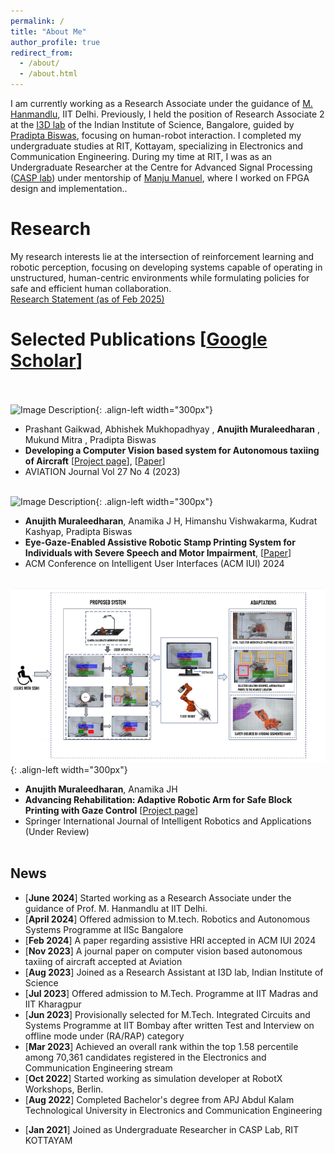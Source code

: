 ```yaml
---
permalink: /
title: "About Me"
author_profile: true
redirect_from: 
  - /about/
  - /about.html
---
```

<span style="font-size: 14px;">I am currently working as a Research Associate under the guidance of [M. Hanmandlu](https://ctech.iitd.ac.in/hanmandlu.html), IIT Delhi. Previously, I held the position of Research Associate 2 at the [I3D lab](https://cambum.net/I3D.htm) of the Indian Institute of Science, Bangalore, guided by [Pradipta Biswas](https://cambum.net/PB/), focusing on human-robot interaction. I completed my undergraduate studies at RIT, Kottayam, specializing in Electronics and Communication Engineering. During my time at RIT, I was as an Undergraduate Researcher at the Centre for Advanced Signal Processing ([CASP lab](http://www.rit.ac.in/ece/CASP/)) under mentorship of [Manju Manuel](http://www.rit.ac.in/fprofiledisplay.php?penno=603400&dep=ECE), where I worked on FPGA design and implementation.</span>.

Research
======
<span style="font-size: 14px;">My research interests lie at the intersection of reinforcement learning and robotic perception, focusing on developing systems capable of operating in unstructured, human-centric environments while formulating policies for safe and efficient human collaboration</span>.<br>
<span style="font-size: 14px;">
[Research Statement (as of Feb 2025)](https://anujithm.github.io/files/research_statement_2025.html)
</span>              

Selected Publications [[Google Scholar](https://scholar.google.com/citations?user=4-55tyYAAAAJ&hl=en)]<br><br>
======

![Image Description](/images/Autotaxii.png){: .align-left width="300px"}
* <span style="font-size: 14px;">Prashant Gaikwad, Abhishek Mukhopadhyay , **Anujith Muraleedharan** , Mukund Mitra , Pradipta Biswas</span>
* <span style="font-size: 14px;">**Developing a Computer Vision based system for Autonomous taxiing of Aircraft** [[Project page](https://anujithm.github.io/Autonomous-Taxiing-of-Aircraft.github.io/)], [[Paper](https://journals.vilniustech.lt/index.php/Aviation/article/view/20588)]</span>
* <span style="font-size: 14px;">AVIATION Journal Vol 27 No 4 (2023)</span><br><br>


![Image Description](/images/Mat.png){: .align-left width="300px"}
* <span style="font-size: 14px;">**Anujith Muraleedharan**, Anamika J H, Himanshu Vishwakarma, Kudrat Kashyap, Pradipta Biswas</span>
* <span style="font-size: 14px;">**Eye-Gaze-Enabled Assistive Robotic Stamp Printing System for Individuals with Severe Speech and Motor Impairment**, [[Paper](https://dl.acm.org/doi/10.1145/3640544.3645236)]</span>
* <span style="font-size: 14px;">ACM Conference on Intelligent User Interfaces (ACM IUI) 2024</span><br><br>

![Image Description](/images/Ssmi.png){: .align-left width="300px"}
* <span style="font-size: 14px;">**Anujith Muraleedharan**, Anamika JH</span>
* <span style="font-size: 14px;">**Advancing Rehabilitation: Adaptive Robotic Arm for Safe Block Printing with Gaze Control** [[Project page](https://anujithm.github.io/Eye-Gaze-Controlled-Robot.github.io/)]</span>
* <span style="font-size: 14px;">Springer International Journal of Intelligent Robotics and Applications (Under Review)</span><br><br>

News
------

*  <span style="font-size: 14px;">[**June 2024**]&nbsp;Started working as a Research Associate under the guidance of Prof. M. Hanmandlu at IIT Delhi.</span>
*  <span style="font-size: 14px;">[**April 2024**]&nbsp;Offered admission to M.tech. Robotics and Autonomous Systems Programme at IISc Bangalore</span>
*  <span style="font-size: 14px;">[**Feb 2024**]&nbsp;A paper regarding assistive HRI accepted in ACM IUI 2024</span>
*  <span style="font-size: 14px;">[**Nov 2023**]&nbsp;A journal paper on computer vision based autonomous taxiing of aircraft accepted at Aviation</span>
*  <span style="font-size: 14px;">[**Aug 2023**]&nbsp;Joined as a Research Assistant at I3D lab, Indian Institute of Science</span>                                                   
*  <span style="font-size: 14px;">[**Jul 2023**]&nbsp;Offered admission to M.Tech. Programme at IIT Madras and IIT Kharagpur</span>
*  <span style="font-size: 14px;">[**Jun 2023**]&nbsp;Provisionally selected for M.Tech. Integrated Circuits and Systems Programme at IIT Bombay after written Test and Interview on offline mode under (RA/RAP) category</span> 
*  <span style="font-size: 14px;">[**Mar 2023**]&nbsp;Achieved an overall rank within the top 1.58 percentile among 70,361 candidates registered in the Electronics and Communication Engineering stream</span>
*  <span style="font-size: 14px;">[**Oct 2022**]&nbsp;Started working as simulation developer at RobotX Workshops, Berlin.</span>
*  <span style="font-size: 14px;">[**Aug 2022**]&nbsp;Completed Bachelor's degree from APJ Abdul Kalam Technological University in Electronics and Communication Engineering</span>
<!--*  <span style="font-size: 14px;">[**Jun 2022**]&nbsp;Tenure ended as Undergraduate Researcher</span> -->
*  <span style="font-size: 14px;">[**Jan 2021**]&nbsp;Joined as Undergraduate Researcher in CASP Lab, RIT KOTTAYAM</span><br><br>

<!-- **Markdown generator**

I have also created [a set of Jupyter notebooks](https://github.com/academicpages/academicpages.github.io/tree/master/markdown_generator
) that converts a CSV containing structured data about talks or presentations into individual markdown files that will be properly formatted for the academicpages template. The sample CSVs in that directory are the ones I used to create my own personal website at stuartgeiger.com. My usual workflow is that I keep a spreadsheet of my publications and talks, then run the code in these notebooks to generate the markdown files, then commit and push them to the GitHub repository. -->